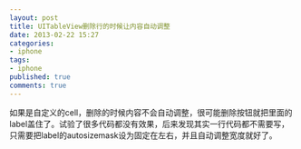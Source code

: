 ```yaml
---
layout: post
title: UITableView删除行的时候让内容自动调整
date: 2013-02-22 15:27
categories:
- iphone
tags:
- iphone
published: true
comments: true
---
```

如果是自定义的cell，删除的时候内容不会自动调整，很可能删除按钮就把里面的label盖住了。试验了很多代码都没有效果，后来发现其实一行代码都不需要写，只需要把label的autosizemask设为固定在左右，并且自动调整宽度就好了。
